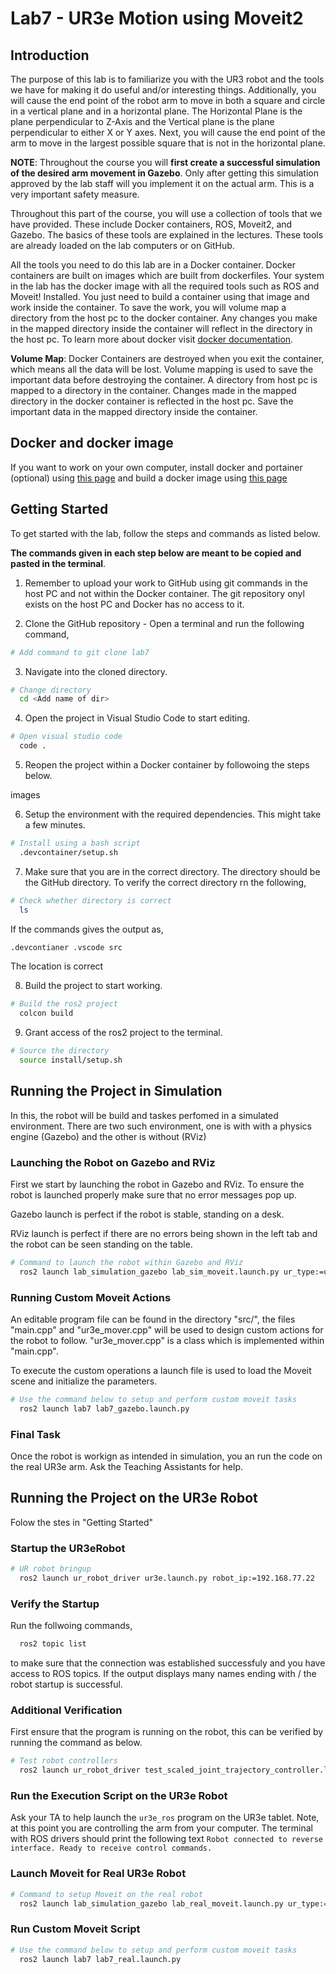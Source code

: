 # Lab7 - UR3e Motion using Moveit2
## Introduction
The purpose of this lab is to familiarize you with the UR3 robot and the tools we have for making it do useful and/or interesting things. Additionally, you will cause the end point of the robot arm to move in both a square and circle in a vertical plane and in a horizontal plane. The Horizontal Plane is the plane perpendicular to Z-Axis and the Vertical plane is the plane perpendicular to either X or Y axes. Next, you will cause the end point of the arm to move in the largest possible square that is not in the horizontal plane.

**NOTE**: Throughout the course you will **first create a successful simulation of the desired arm movement in Gazebo**. Only after getting this simulation approved by the lab staff will you implement it on the actual arm. This is a very important safety measure.

Throughout this part of the course, you will use a collection of tools that we have provided. These include Docker containers, ROS, Moveit2, and Gazebo. The basics of these tools are explained in the lectures. These tools are already loaded on the lab computers or on GitHub.

All the tools you need to do this lab are in a Docker container. Docker containers are built on images which are built from dockerfiles. Your system in the lab has the docker image with all the required tools such as ROS and Moveit! Installed. You just need to build a container using that image and work inside the container. To save the work, you will volume map a directory from the host pc to the docker container. Any changes you make in the mapped directory inside the container will reflect in the directory in the host pc. To learn more about docker visit [docker documentation](https://docs.docker.com/).

**Volume Map**: Docker Containers are destroyed when you exit the container, which means all the data will be lost. Volume mapping is used to save the important data before destroying the container. A directory from host pc is mapped to a directory in the container. Changes made in the mapped directory in the docker container is reflected in the host pc. Save the important data in the mapped directory inside the container.

## Docker and docker image

If you want to work on your own computer, install docker and portainer (optional) using [this page](https://github.com/ENRE467/Getting_Started/wiki/Installing-Docker-and-Portainer) and build a docker image using [this page](https://github.com/ENRE467/Getting_Started/wiki/Building-a-Docker-Image)


## Getting Started
To get started with the lab, follow the steps and commands as listed below.

**The commands given in each step below are meant to be copied and pasted in the terminal**.

1. Remember to upload your work to GitHub using git commands in the host PC and not within the Docker container. The git repository onyl exists on the host PC and Docker has no access to it.

2. Clone the GitHub repository - Open a terminal and run the following command,
```bash
# Add command to git clone lab7
```

3. Navigate into the cloned directory.
```bash
# Change directory
  cd <Add name of dir>
```

4. Open the project in Visual Studio Code to start editing.
```bash
# Open visual studio code
  code .
```

5. Reopen the project within a Docker container by followoing the steps below.

images

6. Setup the environment with the required dependencies. This might take a few minutes.
```bash
# Install using a bash script
  .devcontainer/setup.sh
```

7. Make sure that you are in the correct directory. The directory should be the GitHub directory. To verify the correct directory rn the following,
```bash 
# Check whether directory is correct
  ls
```
If the commands gives the output as,
```bash
.devcontianer .vscode src
```
The location is correct

8. Build the project to start working. 
```bash
# Build the ros2 project
  colcon build
```

9. Grant access of the ros2 project to the terminal.
```bash
# Source the directory
  source install/setup.sh
```


## Running the Project in Simulation
In this, the robot will be build and taskes perfomed in a simulated environment. There are two such environment, one is with with a physics engine (Gazebo) and the other is without (RViz)

### Launching the Robot on Gazebo and RViz
First we start by launching the robot in Gazebo and RViz. To ensure the robot is launched properly make sure that no error messages pop up. 

Gazebo launch is perfect if the robot is stable, standing on a desk.

RViz launch is perfect if there are no errors being shown in the left tab and the robot can be seen standing on the table.

```bash
# Command to launch the robot within Gazebo and RViz
  ros2 launch lab_simulation_gazebo lab_sim_moveit.launch.py ur_type:=ur3e description_package:=lab_description description_file:=lab.urdf.xacro moveit_config_package:=lab_moveit_config moveit_config_file:=lab.srdf.xacro runtime_config_package:=lab_simulation_gazebo launch_rviz:=false
```


### Running Custom Moveit Actions
An editable program file can be found in the directory "src/", the files "main.cpp" and "ur3e_mover.cpp" will be used to design custom actions for the robot to follow. "ur3e_mover.cpp" is a class which is implemented within "main.cpp".

To execute the custom operations a launch file is used to load the Moveit scene and initialize the parameters.
```bash
# Use the command below to setup and perform custom moveit tasks
  ros2 launch lab7 lab7_gazebo.launch.py
```

### Final Task
Once the robot is workign as intended in simulation, you an run the code on the real UR3e arm. Ask the Teaching Assistants for help.

## Running the Project on the UR3e Robot
Folow the stes in "Getting Started"
### Startup the UR3eRobot
```bash
# UR robot bringup
  ros2 launch ur_robot_driver ur3e.launch.py robot_ip:=192.168.77.22
```

### Verify the Startup
Run the follwoing commands,
```bash 
  ros2 topic list
```
to make sure that the connection was established successfuly and you have access to ROS topics.
If the output displays many names ending with / the robot startup is successful.

### Additional Verification
First ensure that the program is running on the robot, this can be verified by running the command as below.
```bash
# Test robot controllers
  ros2 launch ur_robot_driver test_scaled_joint_trajectory_controller.launch.py
```

### Run the Execution Script on the UR3e Robot
Ask your TA to help launch the `ur3e_ros` program on the UR3e tablet. Note, at this point you are controlling the arm from your computer. The terminal with ROS drivers should print the following text `Robot connected to reverse interface. Ready to receive control commands.`

### Launch Moveit for Real UR3e Robot
```bash
# Command to setup Moveit on the real robot
  ros2 launch lab_simulation_gazebo lab_real_moveit.launch.py ur_type:=ur3e description_package:=lab_description description_file:=lab.urdf.xacro moveit_config_package:=lab_moveit_config moveit_config_file:=lab.srdf.xacro runtime_config_package:=lab_simulation_gazebo launch_rviz:=false
```

### Run Custom Moveit Script
```bash
# Use the command below to setup and perform custom moveit tasks
  ros2 launch lab7 lab7_real.launch.py
```